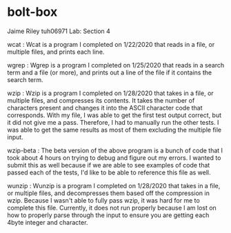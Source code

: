 # bolt-box

Jaime Riley 
tuh06971
Lab: Section 4


wcat : 
Wcat is a program I completed on 1/22/2020 that reads in a file, or multiple files, and prints each line. 

wgrep : 
Wgrep is a program I completed on 1/25/2020 that reads in a search term and a file (or more), and prints out a line of the file if it contains the search term.

wzip :
Wzip is a program I completed on 1/28/2020 that takes in a file, or multiple files, and compresses its contents. It takes the number of characters present and changes it into the ASCII character code that corresponds. With my file, I was able to get the first test output correct, but it did not give me a pass. Therefore, I had to manually run the other tests. I was able to get the same results as most of them excluding the multiple file input. 

wzip-beta :
The beta version of the above program is a bunch of code that I took about 4 hours on trying to debug and figure out my errors. I wanted to submit this as well because if we are able to see examples of code that passed each of the tests, I'd like to be able to reference this file as well. 

wunzip : 
Wunzip is a program I completed on 1/28/2020 that takes in a file, or multiple files, and decompresses them based off the compression in wzip. Because I wasn't able to fully pass wzip, it was hard for me to complete this file. Currently, it does not run properly because I am lost on how to properly parse through the input to ensure you are getting each 4byte integer and character. 


